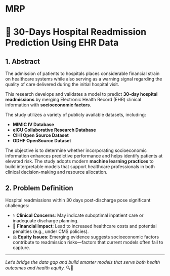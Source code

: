 # MRP
# 📄 30-Days Hospital Readmission Prediction Using EHR Data

## 1. Abstract

The admission of patients to hospitals places considerable financial strain on healthcare systems while also serving as a warning signal regarding the quality of care delivered during the initial hospital visit.

This research develops and validates a model to predict **30-day hospital readmissions** by merging Electronic Health Record (EHR) clinical information with **socioeconomic factors**. 

The study utilizes a variety of publicly available datasets, including:

- **MIMIC IV Database**
- **eICU Collaborative Research Database**
- **CIHI Open Source Dataset**
- **ODHF OpenSource Dataset**

The objective is to determine whether incorporating socioeconomic information enhances predictive performance and helps identify patients at elevated risk. The study adopts modern **machine learning practices** to build interpretable models that support healthcare professionals in both clinical decision-making and resource allocation.

## 2. Problem Definition

Hospital readmissions within 30 days post-discharge pose significant challenges:

- ⚕️ **Clinical Concerns**: May indicate suboptimal inpatient care or inadequate discharge planning.  
- 💸 **Financial Impact**: Lead to increased healthcare costs and potential penalties (e.g., under CMS policies).  
- ⚖️ **Equity Issues**: Emerging evidence suggests socioeconomic factors contribute to readmission risks—factors that current models often fail to capture.

---

*Let’s bridge the data gap and build smarter models that serve both health outcomes and health equity.* 🔍🤝
